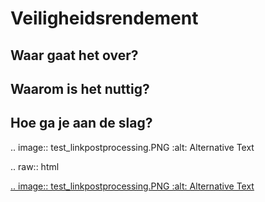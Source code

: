 Veiligheidsrendement
============================================


Waar gaat het over?
-------------------------------------------

Waarom is het nuttig?
-------------------------------------------

Hoe ga je aan de slag?
-------------------------------------------

.. image:: test_linkpostprocessing.PNG
   :alt: Alternative Text



.. raw:: html

   <a href="./Preprocessing/test.md">
      .. image:: test_linkpostprocessing.PNG
         :alt: Alternative Text
   </a>





